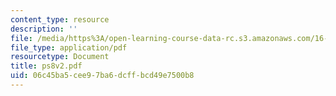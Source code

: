 ```yaml
---
content_type: resource
description: ''
file: /media/https%3A/open-learning-course-data-rc.s3.amazonaws.com/16-120-compressible-flow-spring-2003/06c45ba5cee97ba6dcffbcd49e7500b8_ps8v2.pdf
file_type: application/pdf
resourcetype: Document
title: ps8v2.pdf
uid: 06c45ba5-cee9-7ba6-dcff-bcd49e7500b8
---
```

